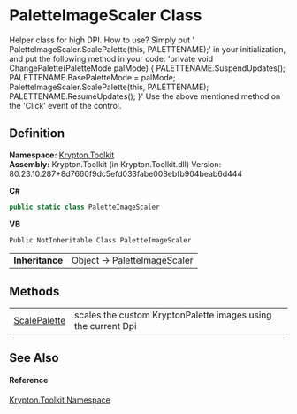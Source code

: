 # PaletteImageScaler Class


Helper class for high DPI. How to use? Simply put ' PaletteImageScaler.ScalePalette(this, PALETTENAME);' in your initialization, and put the following method in your code: 'private void ChangePalette(PaletteMode palMode) { PALETTENAME.SuspendUpdates(); PALETTENAME.BasePaletteMode = palMode; PaletteImageScaler.ScalePalette(this, PALETTENAME); PALETTENAME.ResumeUpdates(); }' Use the above mentioned method on the 'Click' event of the control.



## Definition
**Namespace:** <a href="79d2eac2-21f4-54ff-7552-b20c33c30600.md">Krypton.Toolkit</a>  
**Assembly:** Krypton.Toolkit (in Krypton.Toolkit.dll) Version: 80.23.10.287+8d7660f9dc5efd033fabe008ebfb904beab6d444

**C#**
``` C#
public static class PaletteImageScaler
```
**VB**
``` VB
Public NotInheritable Class PaletteImageScaler
```

<table><tr><td><strong>Inheritance</strong></td><td>Object  →  PaletteImageScaler</td></tr>
</table>



## Methods
<table>
<tr>
<td><a href="130115b5-16ad-b96e-dac2-3e114e4b5e73.md">ScalePalette</a></td>
<td>scales the custom KryptonPalette images using the current Dpi</td></tr>
</table>

## See Also


#### Reference
<a href="79d2eac2-21f4-54ff-7552-b20c33c30600.md">Krypton.Toolkit Namespace</a>  
